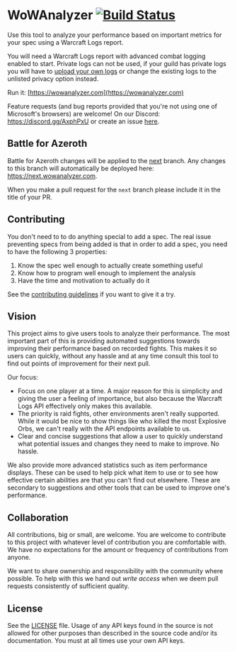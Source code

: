 # WoWAnalyzer [![Build Status](https://travis-ci.org/WoWAnalyzer/WoWAnalyzer.svg?branch=master)](https://travis-ci.org/WoWAnalyzer/WoWAnalyzer)

Use this tool to analyze your performance based on important metrics for your spec using a Warcraft Logs report.

You will need a Warcraft Logs report with advanced combat logging enabled to start. Private logs can not be used, if your guild has private logs you will have to [upload your own logs](https://www.warcraftlogs.com/help/start/) or change the existing logs to the unlisted privacy option instead.

Run it: [https://wowanalyzer.com](https://wowanalyzer.com)

Feature requests (and bug reports provided that you're not using one of Microsoft's browsers) are welcome! On our Discord: https://discord.gg/AxphPxU or create an issue [here](https://github.com/WoWAnalyzer/WoWAnalyzer/issues).

## Battle for Azeroth

Battle for Azeroth changes will be applied to the [next](https://github.com/WoWAnalyzer/WoWAnalyzer/tree/next) branch. Any changes to this branch will automatically be deployed here: https://next.wowanalyzer.com.

When you make a pull request for the `next` branch please include it in the title of your PR.

## Contributing

You don't need to to do anything special to add a spec. The real issue preventing specs from being added is that in order to add a spec, you need to have the following 3 properties:
1. Know the spec well enough to actually create something useful
2. Know how to program well enough to implement the analysis
3. Have the time and motivation to actually do it

See the [contributing guidelines](CONTRIBUTING.md) if you want to give it a try.

## Vision

This project aims to give users tools to analyze their performance. The most important part of this is providing automated suggestions towards improving their performance based on recorded fights. This makes it so users can quickly, without any hassle and at any time consult this tool to find out points of improvement for their next pull.

Our focus:
 - Focus on one player at a time. A major reason for this is simplicity and giving the user a feeling of importance, but also because the Warcraft Logs API effectively only makes this available.
 - The priority is raid fights, other environments aren't really supported. While it would be nice to show things like who killed the most Explosive Orbs, we can't really with the API endpoints available to us.
 - Clear and concise suggestions that allow a user to quickly understand what potential issues and changes they need to make to improve. No hassle.

We also provide more advanced statistics such as item performance displays. These can be used to help pick what item to use or to see how effective certain abilities are that you can't find out elsewhere. These are secondary to suggestions and other tools that can be used to improve one's performance.

## Collaboration

All contributions, big or small, are welcome. You are welcome to contribute to this project with whatever level of contribution you are comfortable with. We have no expectations for the amount or frequency of contributions from anyone.

We want to share ownership and responsibility with the community where possible. To help with this we hand out *write access* when we deem pull requests consistently of sufficient quality.

## License

See the [LICENSE](LICENSE) file. Usage of any API keys found in the source is not allowed for other purposes than described in the source code and/or its documentation. You must at all times use your own API keys.

